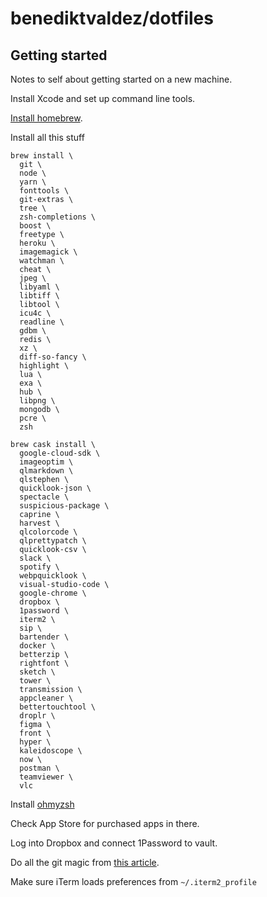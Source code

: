 # benediktvaldez/dotfiles

## Getting started

Notes to self about getting started on a new machine.

Install Xcode and set up command line tools.

[Install homebrew](https://brew.sh).

Install all this stuff

```shell
brew install \
  git \
  node \
  yarn \
  fonttools \
  git-extras \
  tree \
  zsh-completions \
  boost \
  freetype \
  heroku \
  imagemagick \
  watchman \
  cheat \
  jpeg \
  libyaml \
  libtiff \
  libtool \
  icu4c \
  readline \
  gdbm \
  redis \
  xz \
  diff-so-fancy \
  highlight \
  lua \
  exa \
  hub \
  libpng \
  mongodb \
  pcre \
  zsh

brew cask install \
  google-cloud-sdk \
  imageoptim \
  qlmarkdown \
  qlstephen \
  quicklook-json \
  spectacle \
  suspicious-package \
  caprine \
  harvest \
  qlcolorcode \
  qlprettypatch \
  quicklook-csv \
  slack \
  spotify \
  webpquicklook \
  visual-studio-code \
  google-chrome \
  dropbox \
  1password \
  iterm2 \
  sip \
  bartender \
  docker \
  betterzip \
  rightfont \
  sketch \
  tower \
  transmission \
  appcleaner \
  bettertouchtool \
  droplr \
  figma \
  front \
  hyper \
  kaleidoscope \
  now \
  postman \
  teamviewer \
  vlc
```

Install [ohmyzsh](https://github.com/robbyrussell/oh-my-zsh#basic-installation)

Check App Store for purchased apps in there.

Log into Dropbox and connect 1Password to vault.

Do all the git magic from [this article](https://developer.atlassian.com/blog/2016/02/best-way-to-store-dotfiles-git-bare-repo/).

Make sure iTerm loads preferences from `~/.iterm2_profile`
